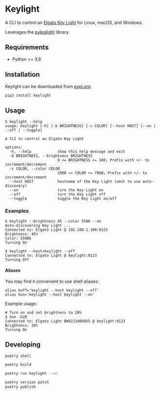 # Keylight

A CLI to control an [Elgato Key Light](https://www.elgato.com/en/gaming/key-light) for Linux, macOS, and Windows.

Leverages the [pyleglight](https://gitlab.com/obviate.io/pyleglight) library.

## Requirements

* Python >= 3.6

## Installation

Keylight can be downloaded from [pypi.org](https://pypi.org/project/keylight/).

```bash
pip3 install keylight
```

## Usage

```
$ keylight --help
usage: keylight [-h] [-b BRIGHTNESS] [-c COLOR] [--host HOST] [--on | --off | --toggle]

A CLI to control an Elgato Key Light

options:
  -h, --help            show this help message and exit
  -b BRIGHTNESS, --brightness BRIGHTNESS
                        0 <= BRIGHTNESS <= 100; Prefix with +/- to increment/decrement
  -c COLOR, --color COLOR
                        2900 <= COLOR <= 7000; Prefix with +/- to increment/decrement
  --host HOST           hostname of the Key Light (omit to use auto-discovery)
  --on                  turn the Key Light on
  --off                 turn the Key Light off
  --toggle              toggle the Key Light on/off
```

### Examples

```
$ keylight --brightness 45 --color 5500 --on
Auto-discovering Key Light ...
Connected to: Elgato Light @ 192.168.1.100:9123
Brightness: 45%
Color: 5500k
Turning On

$ keylight --host=keylight --off
Connected to: Elgato Light @ keylight:9123
Turning Off
```

#### Aliases

You may find it convenient to use shell aliases:

```
alias koff='keylight --host keylight --off'
alias kon='keylight --host keylight --on'
```

Example usage:

```
# Turn on and set brightness to 20%
$ kon -b20
Connected to: Elgato Light BW42J1A06055 @ keylight:9123
Brightness: 20%
Turning On
```

## Developing

```bash
poetry shell

poetry build

poetry run keylight --on

poetry version patch
poetry publish
```
